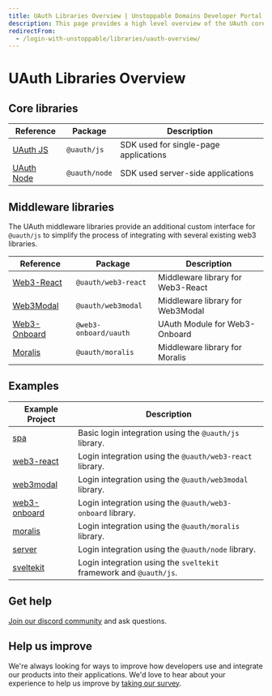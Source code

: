 ```yaml
---
title: UAuth Libraries Overview | Unstoppable Domains Developer Portal
description: This page provides a high level overview of the UAuth core and middleware libraries.
redirectFrom:
  - /login-with-unstoppable/libraries/uauth-overview/
---
```


# UAuth Libraries Overview

## Core libraries

| Reference                                                     | Package       | Description                           |
| ------------------------------------------------------------- | ------------- | ------------------------------------- |
| [UAuth JS](/login-with-unstoppable/libraries/uauth-js.md)     | `@uauth/js`   | SDK used for single-page applications |
| [UAuth Node](/login-with-unstoppable/libraries/uauth-node.md) | `@uauth/node` | SDK used server-side applications     |

## Middleware libraries

The UAuth middleware libraries provide an additional custom interface for `@uauth/js` to simplify the process of integrating with several existing web3 libraries.

| Reference                                                               | Package               | Description                       |
| ----------------------------------------------------------------------- | --------------------- | --------------------------------- |
| [Web3-React](/login-with-unstoppable/libraries/uauth-web3-react.md)     | `@uauth/web3-react`   | Middleware library for Web3-React |
| [Web3Modal](/login-with-unstoppable/libraries/uauth-web3modal.md)       | `@uauth/web3modal`    | Middleware library for Web3Modal  |
| [Web3-Onboard](/login-with-unstoppable/libraries/web3-onboard-uauth.md) | `@web3-onboard/uauth` | UAuth Module for Web3-Onboard     |
| [Moralis](/login-with-unstoppable/libraries/uauth-moralis.md)           | `@uauth/moralis`      | Middleware library for Moralis    |

## Examples

| Example Project                                                                              | Description                                                        |
| -------------------------------------------------------------------------------------------- | ------------------------------------------------------------------ |
| [spa](https://github.com/unstoppabledomains/uauth/tree/main/examples/spa)                    | Basic login integration using the `@uauth/js` library.             |
| [web3-react](https://github.com/unstoppabledomains/uauth/tree/main/examples/web3-react)      | Login integration using the `@uauth/web3-react` library.           |
| [web3modal](https://github.com/unstoppabledomains/uauth/tree/main/examples/web3modal)        | Login integration using the `@uauth/web3modal` library.            |
| [web3-onboard](https://github.com/unstoppabledomains/uauth/tree/main/examples/web3-onboard/) | Login integration using the `@uauth/web3-onboard` library.         |
| [moralis](https://github.com/unstoppabledomains/uauth/tree/main/examples/moralis/)           | Login integration using the `@uauth/moralis` library.              |
| [server](https://github.com/unstoppabledomains/uauth/tree/main/examples/server)              | Login integration using the `@uauth/node` library.                 |
| [sveltekit](https://github.com/unstoppabledomains/uauth/tree/main/examples/sveltekit)        | Login integration using the `sveltekit` framework and `@uauth/js`. |

## Get help

[Join our discord community](https://discord.gg/unstoppabledomains) and ask questions.

## Help us improve

We're always looking for ways to improve how developers use and integrate our products into their applications. We'd love to hear about your experience to help us improve by [taking our survey](https://form.typeform.com/to/uHPQyHO6).
